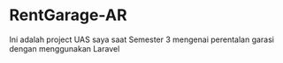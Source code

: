 # RentGarage-AR
 
Ini adalah project UAS saya saat Semester 3 mengenai perentalan garasi dengan menggunakan Laravel

